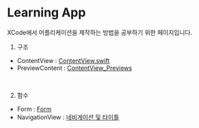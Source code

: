 # Learning App

XCode에서 어플리케이션을 제작하는 방법을 공부하기 위한 페이지입니다.
<br>
1. 구조
- ContentView : [ContentView.swift](https://github.com/LURKS02/LearningApp/blob/main/docs/ContentView.md)
- PreviewContent : [ContentView_Previews](https://github.com/LURKS02/LearningApp/blob/main/docs/PreviewContent.md)

<br>

2. 함수
- Form : [Form](https://github.com/LURKS02/LearningApp/blob/main/docs/Form.md)
- NavigationView : [네비게이션 및 타이틀](https://github.com/LURKS02/LearningApp/blob/main/docs/NavigationView/NavigationView.md)
